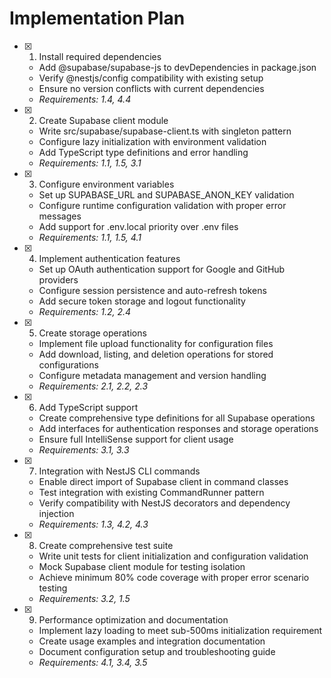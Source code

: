 # Implementation Plan

- [x] 1. Install required dependencies

  - Add @supabase/supabase-js to devDependencies in package.json
  - Verify @nestjs/config compatibility with existing setup
  - Ensure no version conflicts with current dependencies
  - _Requirements: 1.4, 4.4_

- [x] 2. Create Supabase client module

  - Write src/supabase/supabase-client.ts with singleton pattern
  - Configure lazy initialization with environment validation
  - Add TypeScript type definitions and error handling
  - _Requirements: 1.1, 1.5, 3.1_

- [x] 3. Configure environment variables

  - Set up SUPABASE_URL and SUPABASE_ANON_KEY validation
  - Configure runtime configuration validation with proper error messages
  - Add support for .env.local priority over .env files
  - _Requirements: 1.1, 1.5, 4.1_

- [x] 4. Implement authentication features

  - Set up OAuth authentication support for Google and GitHub providers
  - Configure session persistence and auto-refresh tokens
  - Add secure token storage and logout functionality
  - _Requirements: 1.2, 2.4_

- [x] 5. Create storage operations

  - Implement file upload functionality for configuration files
  - Add download, listing, and deletion operations for stored configurations
  - Configure metadata management and version handling
  - _Requirements: 2.1, 2.2, 2.3_

- [x] 6. Add TypeScript support

  - Create comprehensive type definitions for all Supabase operations
  - Add interfaces for authentication responses and storage operations
  - Ensure full IntelliSense support for client usage
  - _Requirements: 3.1, 3.3_

- [x] 7. Integration with NestJS CLI commands

  - Enable direct import of Supabase client in command classes
  - Test integration with existing CommandRunner pattern
  - Verify compatibility with NestJS decorators and dependency injection
  - _Requirements: 1.3, 4.2, 4.3_

- [x] 8. Create comprehensive test suite

  - Write unit tests for client initialization and configuration validation
  - Mock Supabase client module for testing isolation
  - Achieve minimum 80% code coverage with proper error scenario testing
  - _Requirements: 3.2, 1.5_

- [x] 9. Performance optimization and documentation
  - Implement lazy loading to meet sub-500ms initialization requirement
  - Create usage examples and integration documentation
  - Document configuration setup and troubleshooting guide
  - _Requirements: 4.1, 3.4, 3.5_
